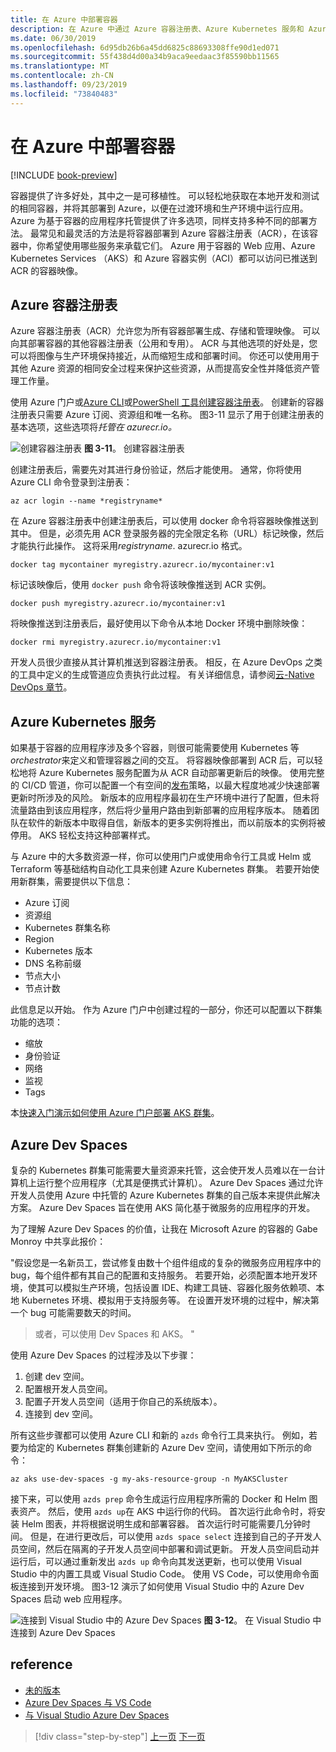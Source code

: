 ```yaml
---
title: 在 Azure 中部署容器
description: 在 Azure 中通过 Azure 容器注册表、Azure Kubernetes 服务和 Azure Dev Spaces 部署容器。
ms.date: 06/30/2019
ms.openlocfilehash: 6d95db26b6a45dd6825c88693308ffe90d1ed071
ms.sourcegitcommit: 55f438d4d00a34b9aca9eedaac3f85590bb11565
ms.translationtype: MT
ms.contentlocale: zh-CN
ms.lasthandoff: 09/23/2019
ms.locfileid: "73840483"
---
```

# <a name="deploying-containers-in-azure"></a>在 Azure 中部署容器

[!INCLUDE [book-preview](../../../includes/book-preview.md)]

容器提供了许多好处，其中之一是可移植性。 可以轻松地获取在本地开发和测试的相同容器，并将其部署到 Azure，以便在过渡环境和生产环境中运行应用。 Azure 为基于容器的应用程序托管提供了许多选项，同样支持多种不同的部署方法。 最常见和最灵活的方法是将容器部署到 Azure 容器注册表（ACR），在该容器中，你希望使用哪些服务来承载它们。 Azure 用于容器的 Web 应用、Azure Kubernetes Services （AKS）和 Azure 容器实例（ACI）都可以访问已推送到 ACR 的容器映像。

## <a name="azure-container-registry"></a>Azure 容器注册表

Azure 容器注册表（ACR）允许您为所有容器部署生成、存储和管理映像。 可以向其部署容器的其他容器注册表（公用和专用）。 ACR 与其他选项的好处是，您可以将图像与生产环境保持接近，从而缩短生成和部署时间。 你还可以使用用于其他 Azure 资源的相同安全过程来保护这些资源，从而提高安全性并降低资产管理工作量。

使用 Azure 门户或[Azure CLI](https://docs.microsoft.com/azure/container-registry/container-registry-get-started-azure-cli)或[PowerShell 工具](https://docs.microsoft.com/azure/container-registry/container-registry-get-started-powershell)[创建容器注册表](https://docs.microsoft.com/azure/container-registry/container-registry-get-started-portal)。 创建新的容器注册表只需要 Azure 订阅、资源组和唯一名称。 图3-11 显示了用于创建注册表的基本选项，这些选项将*托管在 azurecr.io。*

![创建容器注册表](./media/create-container-registry.png)
**图 3-11**。 创建容器注册表

创建注册表后，需要先对其进行身份验证，然后才能使用。 通常，你将使用 Azure CLI 命令登录到注册表：

```azurecli
az acr login --name *registryname*
```

在 Azure 容器注册表中创建注册表后，可以使用 docker 命令将容器映像推送到其中。 但是，必须先用 ACR 登录服务器的完全限定名称（URL）标记映像，然后才能执行此操作。 这将采用*registryname*. azurecr.io 格式。

```console
docker tag mycontainer myregistry.azurecr.io/mycontainer:v1
```

标记该映像后，使用 `docker push` 命令将该映像推送到 ACR 实例。

```console
docker push myregistry.azurecr.io/mycontainer:v1
```

将映像推送到注册表后，最好使用以下命令从本地 Docker 环境中删除映像：

```console
docker rmi myregistry.azurecr.io/mycontainer:v1
```

开发人员很少直接从其计算机推送到容器注册表。 相反，在 Azure DevOps 之类的工具中定义的生成管道应负责执行此过程。 有关详细信息，请参阅[云-Native DevOps 章节](devops.md)。

## <a name="azure-kubernetes-service"></a>Azure Kubernetes 服务

如果基于容器的应用程序涉及多个容器，则很可能需要使用 Kubernetes 等*orchestrator*来定义和管理容器之间的交互。 将容器映像部署到 ACR 后，可以轻松地将 Azure Kubernetes 服务配置为从 ACR 自动部署更新后的映像。 使用完整的 CI/CD 管道，你可以配置一个有空间的[发布](https://martinfowler.com/bliki/CanaryRelease.html)策略，以最大程度地减少快速部署更新时所涉及的风险。 新版本的应用程序最初在生产环境中进行了配置，但未将流量路由到该应用程序，然后将少量用户路由到新部署的应用程序版本。 随着团队在软件的新版本中取得自信，新版本的更多实例将推出，而以前版本的实例将被停用。 AKS 轻松支持这种部署样式。

与 Azure 中的大多数资源一样，你可以使用门户或使用命令行工具或 Helm 或 Terraform 等基础结构自动化工具来创建 Azure Kubernetes 群集。 若要开始使用新群集，需要提供以下信息：

- Azure 订阅
- 资源组
- Kubernetes 群集名称
- Region
- Kubernetes 版本
- DNS 名称前缀
- 节点大小
- 节点计数

此信息足以开始。 作为 Azure 门户中创建过程的一部分，你还可以配置以下群集功能的选项：

- 缩放
- 身份验证
- 网络
- 监视
- Tags

本[快速入门演示如何使用 Azure 门户部署 AKS 群集](https://docs.microsoft.com/azure/aks/kubernetes-walkthrough-portal)。

## <a name="azure-dev-spaces"></a>Azure Dev Spaces

复杂的 Kubernetes 群集可能需要大量资源来托管，这会使开发人员难以在一台计算机上运行整个应用程序（尤其是便携式计算机）。 Azure Dev Spaces 通过允许开发人员使用 Azure 中托管的 Azure Kubernetes 群集的自己版本来提供此解决方案。 Azure Dev Spaces 旨在使用 AKS 简化基于微服务的应用程序的开发。

为了理解 Azure Dev Spaces 的价值，让我在 Microsoft Azure 的容器的 Gabe Monroy 中共享此报价：

"假设您是一名新员工，尝试修复由数十个组件组成的复杂的微服务应用程序中的 bug，每个组件都有其自己的配置和支持服务。 若要开始，必须配置本地开发环境，使其可以模拟生产环境，包括设置 IDE、构建工具链、容器化服务依赖项、本地 Kubernetes 环境、模拟用于支持服务等。 在设置开发环境的过程中，解决第一个 bug 可能需要数天的时间。

> 或者，可以使用 Dev Spaces 和 AKS。 "

使用 Azure Dev Spaces 的过程涉及以下步骤：

1. 创建 dev 空间。
2. 配置根开发人员空间。
3. 配置子开发人员空间（适用于你自己的系统版本）。
4. 连接到 dev 空间。

所有这些步骤都可以使用 Azure CLI 和新的 `azds` 命令行工具来执行。 例如，若要为给定的 Kubernetes 群集创建新的 Azure Dev 空间，请使用如下所示的命令：

```azurecli
az aks use-dev-spaces -g my-aks-resource-group -n MyAKSCluster
```

接下来，可以使用 `azds prep` 命令生成运行应用程序所需的 Docker 和 Helm 图表资产。 然后，使用 `azds up`在 AKS 中运行你的代码。 首次运行此命令时，将安装 Helm 图表，并将根据说明生成和部署容器。 首次运行时可能需要几分钟时间。 但是，在进行更改后，可以使用 `azds space select` 连接到自己的子开发人员空间，然后在隔离的子开发人员空间中部署和调试更新。 开发人员空间启动并运行后，可以通过重新发出 `azds up` 命令向其发送更新，也可以使用 Visual Studio 中的内置工具或 Visual Studio Code。 使用 VS Code，可以使用命令面板连接到开发环境。 图3-12 演示了如何使用 Visual Studio 中的 Azure Dev Spaces 启动 web 应用程序。

![连接到 Visual Studio 中的 Azure Dev Spaces](./media/azure-dev-spaces-visual-studio-launchsettings.png)
**图 3-12**。 在 Visual Studio 中连接到 Azure Dev Spaces

## <a name="references"></a>reference

- [未的版本](https://martinfowler.com/bliki/CanaryRelease.html)
- [Azure Dev Spaces 与 VS Code](https://docs.microsoft.com/azure/dev-spaces/quickstart-netcore)
- [与 Visual Studio Azure Dev Spaces](https://docs.microsoft.com/azure/dev-spaces/quickstart-netcore-visualstudio)

>[!div class="step-by-step"]
>[上一页](combine-containers-serverless-approaches.md)
>[下一页](scale-containers-serverless.md)
